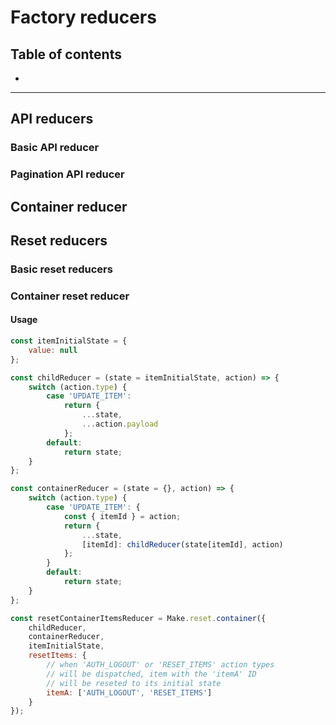 # Factory reducers

## Table of contents

-   [](<>)

* * *

## API reducers

### Basic API reducer

### Pagination API reducer

## Container reducer

## Reset reducers

### Basic reset reducers

### Container reset reducer

#### Usage

```js
const itemInitialState = {
    value: null
};

const childReducer = (state = itemInitialState, action) => {
    switch (action.type) {
        case 'UPDATE_ITEM':
            return {
                ...state,
                ...action.payload
            };
        default:
            return state;
    }
};

const containerReducer = (state = {}, action) => {
    switch (action.type) {
        case 'UPDATE_ITEM': {
            const { itemId } = action;
            return {
                ...state,
                [itemId]: childReducer(state[itemId], action)
            };
        }
        default:
            return state;
    }
};

const resetContainerItemsReducer = Make.reset.container({
    childReducer,
    containerReducer,
    itemInitialState,
    resetItems: {
        // when 'AUTH_LOGOUT' or 'RESET_ITEMS' action types
        // will be dispatched, item with the 'itemA' ID
        // will be reseted to its initial state
        itemA: ['AUTH_LOGOUT', 'RESET_ITEMS']
    }
});
```
